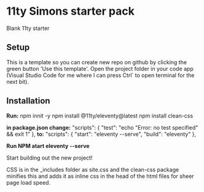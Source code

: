 # 11ty Simons starter pack
 Blank 11ty starter

## Setup
This is a template so you can create new repo on github by clicking the green button 'Use this template'.
Open the project folder in your code app (Visual Studio Code for me where I can press Ctrl` to open terminal for the next bit).

## Installation
**Run:** 
npm innit -y
npm install @11ty/eleventy@latest
npm install clean-css

**in package.json change:**
"scripts": {
    "test": "echo \"Error: no test specified\" && exit 1"
  },
**to:**
"scripts": {
    "start": "eleventy --serve",
    "build": "eleventy"
  },

**Run NPM atart eleventy --serve**

Start building out the new project!

CSS is in the _includes folder as site.css and the clean-css package minifies this and adds it as inline css in the head of the html files for sheer page load speed.

